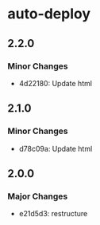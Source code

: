 # auto-deploy

## 2.2.0

### Minor Changes

- 4d22180: Update html

## 2.1.0

### Minor Changes

- d78c09a: Update html

## 2.0.0

### Major Changes

- e21d5d3: restructure

